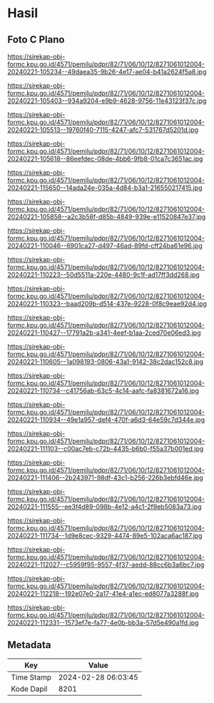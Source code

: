 # Hasil

## Foto C Plano

https://sirekap-obj-formc.kpu.go.id/4571/pemilu/pdpr/82/71/06/10/12/8271061012004-20240221-105234--49daea35-9b26-4e17-ae04-b41a2624f5a8.jpg

https://sirekap-obj-formc.kpu.go.id/4571/pemilu/pdpr/82/71/06/10/12/8271061012004-20240221-105403--934a9204-e9b9-4628-9756-11e43123f37c.jpg

https://sirekap-obj-formc.kpu.go.id/4571/pemilu/pdpr/82/71/06/10/12/8271061012004-20240221-105513--19760f40-7115-4247-afc7-531767d5201d.jpg

https://sirekap-obj-formc.kpu.go.id/4571/pemilu/pdpr/82/71/06/10/12/8271061012004-20240221-105618--86eefdec-08de-4bb6-9fb8-01ca7c3651ac.jpg

https://sirekap-obj-formc.kpu.go.id/4571/pemilu/pdpr/82/71/06/10/12/8271061012004-20240221-115650--14ada24e-035a-4d84-b3a1-216550217415.jpg

https://sirekap-obj-formc.kpu.go.id/4571/pemilu/pdpr/82/71/06/10/12/8271061012004-20240221-105858--a2c3b58f-d85b-4849-939e-e11520847e37.jpg

https://sirekap-obj-formc.kpu.go.id/4571/pemilu/pdpr/82/71/06/10/12/8271061012004-20240221-110046--6901ca27-d497-46ad-89fd-cff24ba61e96.jpg

https://sirekap-obj-formc.kpu.go.id/4571/pemilu/pdpr/82/71/06/10/12/8271061012004-20240221-110223--50d5511a-220e-4480-9c1f-ad17ff3dd268.jpg

https://sirekap-obj-formc.kpu.go.id/4571/pemilu/pdpr/82/71/06/10/12/8271061012004-20240221-110323--baad209b-d514-437e-9228-0f8c9eae92d4.jpg

https://sirekap-obj-formc.kpu.go.id/4571/pemilu/pdpr/82/71/06/10/12/8271061012004-20240221-110427--17791a2b-a341-4eef-b1aa-2ced70e06ed3.jpg

https://sirekap-obj-formc.kpu.go.id/4571/pemilu/pdpr/82/71/06/10/12/8271061012004-20240221-110605--1a098193-0806-43a1-9142-38c2dac152c8.jpg

https://sirekap-obj-formc.kpu.go.id/4571/pemilu/pdpr/82/71/06/10/12/8271061012004-20240221-110734--c41756ab-63c5-4c14-aafc-fa8381672a16.jpg

https://sirekap-obj-formc.kpu.go.id/4571/pemilu/pdpr/82/71/06/10/12/8271061012004-20240221-110934--49e1a957-def4-470f-a6d3-64e59c7d344e.jpg

https://sirekap-obj-formc.kpu.go.id/4571/pemilu/pdpr/82/71/06/10/12/8271061012004-20240221-111103--c00ac7eb-c72b-4435-b6b0-f55a37b001ed.jpg

https://sirekap-obj-formc.kpu.go.id/4571/pemilu/pdpr/82/71/06/10/12/8271061012004-20240221-111406--2b243971-98df-43c1-b256-226b3ebfd46e.jpg

https://sirekap-obj-formc.kpu.go.id/4571/pemilu/pdpr/82/71/06/10/12/8271061012004-20240221-111555--ee3f4d89-098b-4e12-a4c1-2f9eb5083a73.jpg

https://sirekap-obj-formc.kpu.go.id/4571/pemilu/pdpr/82/71/06/10/12/8271061012004-20240221-111734--1d9e8cec-9329-4474-89e5-102aca6ac187.jpg

https://sirekap-obj-formc.kpu.go.id/4571/pemilu/pdpr/82/71/06/10/12/8271061012004-20240221-112027--c5959f95-9557-4f37-aedd-88cc6b3a6bc7.jpg

https://sirekap-obj-formc.kpu.go.id/4571/pemilu/pdpr/82/71/06/10/12/8271061012004-20240221-112218--192e07e0-2a17-41e4-a1ec-ed8077a3288f.jpg

https://sirekap-obj-formc.kpu.go.id/4571/pemilu/pdpr/82/71/06/10/12/8271061012004-20240221-112331--1573ef7e-fa77-4e0b-bb3a-57d5e490a1fd.jpg


## Metadata

| Key        | Value               |
| ---------- | ------------------- |
| Time Stamp | 2024-02-28 06:03:45 |
| Kode Dapil | 8201                |



